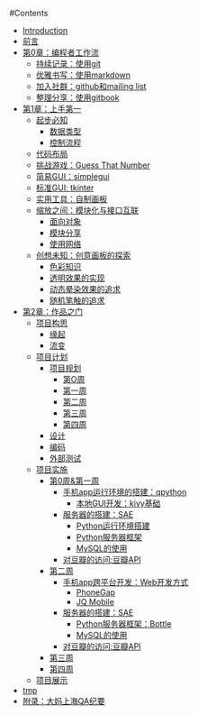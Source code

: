 #Contents

* [Introduction](README.md)
* [前言](source/preface.md)
* [第0章：编程者工作流](source/part1/intro.md)
   * [持续记录：使用git](source/part1/git.md)
   * [优雅书写：使用markdown](source/part1/markdown.md)
   * [加入社群：github和mailing list](source/part1/github.md)
   * [整理分享：使用gitbook](source/part1/gitbook.md)
* [第1章：上手第一]()
   * [起步必知]()
       * [数据类型]()
       * [控制流程]()
   * [代码布局]()
   * [挑战游戏：Guess That Number](source/part2/Guess_The_Number.md)
   * [简易GUI：simplegui](source/part2/pygame2simplegui.md)
   * [标准GUI: tkinter](source/part2/tkinter.md)
   * [实用工具：自制画板](source/part2/drawing_board_1.md)
   * [缩放之间：模块化与接口互联]()
       * [面向对象]()
       * [模块分享]()
       * [使用网络]()
   * [创想未知：创意画板的探索]()
       * [色彩知识]()
       * [透明效果的实现]()
       * [动态晕染效果的追求]()
       * [随机笔触的追求]()
* [第2章：作品之门](source/part3/intro.md)
   * [项目构思]()
       * [缘起](source/part3/begining.md)
       * [流变](source/part3/evolving.md)
   * [项目计划]()
       * [项目规划](source/part3/common_plan.md)
           * [第O周](source/part3/week0_plan.md)
           * [第一周](source/part3/week1_plan.md)
           * [第二周](source/part3/week2_plan.md)
           * [第三周](source/part3/week3_plan.md)
           * [第四周](source/part3/week4_plan.md)
       * [设计]()
       * [编码]()
       * [外部测试]()
   * [项目实施]()
      * [第0周&第一周]()
         * [手机app运行环境的搭建：qpython](source/part4/qpython_0.md)
         	* [本地GUI开发：kivy基础](source/part4/qpython_kivy_0.md)
         * [服务器的搭建：SAE]()
            * [Python运行环境搭建]()
            * [Python服务器框架]()
            * [MySQL的使用]()
         * [对豆瓣的访问:豆瓣API]()
       * [第二周]()
         * [手机app跨平台开发：Web开发方式](source/part4/webapp_0.md)
         	* [PhoneGap](source/part4/webapp_phonegap.md)
         	* [JQ Mobile](source/part4/webapp_jqmobile.md)
         * [服务器的搭建：SAE]()
            * [Python服务器框架：Bottle]()
            * [MySQL的使用]()
         * [对豆瓣的访问:豆瓣API]()
       * [第三周]()
       * [第四周]()
   * [项目展示]()
* [tmp](source/tmp/issues.md)
* [附录：大妈上海QA纪要](source/part4/zoomquiet_qa.md)
